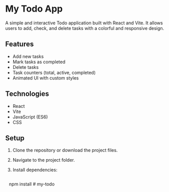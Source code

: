 # My Todo App

A simple and interactive Todo application built with React and Vite. It allows users to add, check, and delete tasks with a colorful and responsive design.

## Features

- Add new tasks
- Mark tasks as completed
- Delete tasks
- Task counters (total, active, completed)
- Animated UI with custom styles

## Technologies

- React
- Vite
- JavaScript (ES6)
- CSS

## Setup

1. Clone the repository or download the project files.
2. Navigate to the project folder.
3. Install dependencies:

   ```bash
   npm install
#   m y - t o d o  
 